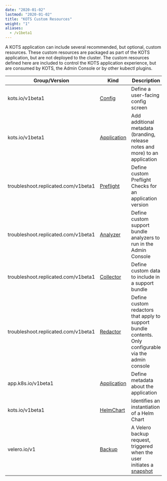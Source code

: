```yaml
---
date: "2020-01-02"
lastmod: "2020-01-02"
title: "KOTS Custom Resources"
weight: "1"
aliases: 
  - /v1beta1
---
```


A KOTS application can include several recommended, but optional, custom resources. 
These custom resources are packaged as part of the KOTS application, but are not deployed to the cluster. 
The custom resources defined here are included to control the KOTS application experience, but are consumed by KOTS, the Admin Console or by other kubectl plugins.

| Group/Version | Kind | Description |
|---------------|------|-------------|
| kots.io/v1beta1 | [Config](/reference/v1beta1/config/)| Define a user-facing config screen |
| kots.io/v1beta1 | [Application](/reference/v1beta1/application) | Add additional metadata (branding, release notes and more) to an application |
| troubleshoot.replicated.com/v1beta1 | [Preflight](/reference/v1beta1/preflight) | Define custom Preflight Checks for an application version |
| troubleshoot.replicated.com/v1beta1 | [Analyzer](https://troubleshoot.sh/reference/analyzers/overview/) | Define custom support bundle analyzers to run in the Admin Console |
| troubleshoot.replicated.com/v1beta1 | [Collector](https://troubleshoot.sh/reference/collectors/overview/) | Define custom data to include in a support bundle |
| troubleshoot.replicated.com/v1beta1 | [Redactor](https://troubleshoot.sh/reference/redactors/overview/) | Define custom redactors that apply to support bundle contents. Only configurable via the admin console |
| app.k8s.io/v1beta1 | [Application](/reference/v1beta1/sig-application) | Define metadata about the application |
| kots.io/v1beta1 | [HelmChart](/reference/v1beta1/helmchart/) | Identifies an instantiation of a Helm Chart |
| velero.io/v1 | [Backup](https://velero.io/docs/v1.3.2/api-types/backup/) | A Velero backup request, triggered when the user initiates a [snapshot](/vendor/snapshots/overview/) |
